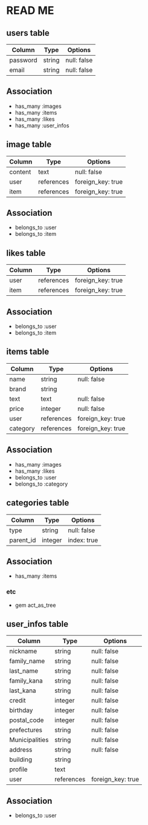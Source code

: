 # READ ME

## users table
| Column                | Type    | Options           |
|-----------------------|---------|-------------------|
| password              | string  | null: false       |
| email                 | string  | null: false       |

## Association
- has_many :images
- has_many :items
- has_many :likes
- has_many :user_infos


## image table
| Column                | Type    | Options           |
|-----------------------|---------|-------------------|
| content               | text    | null: false       |
| user               | references  | foreign_key: true |
| item               | references  | foreign_key: true |

## Association
- belongs_to :user
- belongs_to :item


## likes table
| Column                | Type    | Options           |
|-----------------------|---------|-------------------|
| user               | references  | foreign_key: true |
| item               | references  | foreign_key: true |

## Association
- belongs_to :user
- belongs_to :item


## items table
| Column                | Type    | Options           |
|-----------------------|---------|-------------------|
| name                  | string  | null: false       |
| brand                 | string  |                   |
| text                  | text    | null: false       |
| price                 | integer | null: false       |
| user               | references  | foreign_key: true |
| category           | references  | foreign_key: true |

## Association
- has_many :images
- has_many :likes
- belongs_to :user
- belongs_to :category


## categories table
| Column                | Type    | Options           |
|-----------------------|---------|-------------------|
| type                  | string  | null: false       |
| parent_id             | integer | index: true       |

## Association
- has_many :items

### etc
- gem act_as_tree


## user_infos table
| Column                | Type    | Options           |
|-----------------------|---------|-------------------|
| nickname              | string  | null: false       |
| family_name           | string  | null: false       |
| last_name             | string  | null: false       |
| family_kana           | string  | null: false       |
| last_kana             | string  | null: false       |
| credit                | integer | null: false       |
| birthday              | integer | null: false       |
| postal_code              | integer | null: false       |
| prefectures               | string  | null: false       |
| Municipalities               | string  | null: false       |
| address               | string  | null: false       |
| building               | string  |        |
| profile               | text  |        |
| user               | references  | foreign_key: true |

## Association
- belongs_to :user